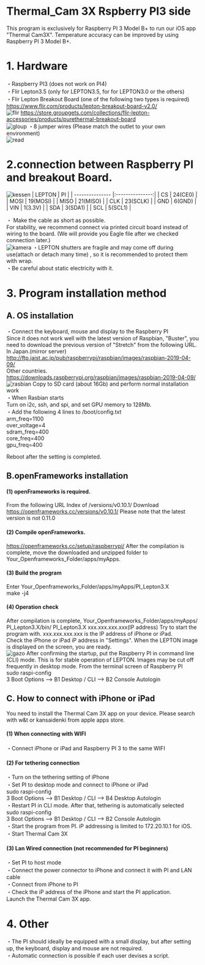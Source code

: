 # Thermal_Cam 3X  Rspberry PI3 side
This program is exclusively for Raspberry PI 3 Model B+ to run our iOS app "Thermal Cam3X".
Temperature accuracy can be improved by using Raspberry PI 3 Model B+.
# 1. Hardware
・Raspberry PI3 (does not work on PI4)  
・Flir Lepton3.5 (only for LEPTON3.5, for for LEPTON3.0 or the others)  
・Flir Lepton Breakout Board (one of the following two types is required)  
<https://www.flir.com/products/lepton-breakout-board-v2.0/>  
![flir](https://user-images.githubusercontent.com/25577099/84721033-a4177500-afba-11ea-8921-5f939b39d5f5.jpg)
<https://store.groupgets.com/collections/flir-lepton-accessories/products/purethermal-breakout-board>  
![gloup](https://user-images.githubusercontent.com/25577099/84721037-a7aafc00-afba-11ea-86e8-06d332ebd8c5.jpg)
・8 jumper wires (Please match the outlet to your own environment)  
![read](https://user-images.githubusercontent.com/25577099/84721612-091f9a80-afbc-11ea-8097-ab7de078429b.jpg)
# 2.connection between Raspberry PI and breakout Board.  
![kessen](https://user-images.githubusercontent.com/25577099/84721065-babdcc00-afba-11ea-8d83-2f832e3afe4f.jpg)
| LEPTON  | PI       | 
| --------------- |:---------------:|
| CS      | 24(CE0)  | 
| MOSI    | 19(MOSI) | 
| MISO    | 21(MISO) | 
| CLK     | 23(SCLK) | 
| GND     | 6(GND)   | 
| VIN     | 1(3.3V)  | 
| SDA     | 3(SDA1)  | 
| SCL     | 5(SCL1)  |  

・ Make the cable as short as possible.  
     For stability, we recommend connect via printed circuit board instead of wiring to the board.
    (We will provide you Eagle file after we checked connection later.)  
 ![kamera](https://user-images.githubusercontent.com/25577099/84721669-26ecff80-afbc-11ea-8783-c3d461decee9.jpg)
・LEPTON shutters are fragile and may come off during use(attach or detach many time) , so it is recommended 
   to protect them with wrap.  
・Be careful about static electricity with it.  
# 3. Program installation method
## A. OS installation
・Connect the keyboard, mouse and display to the Raspberry PI  
Since it does not work well with the latest version of Raspbian, "Buster", you need to download the previous version of "Stretch" from the following URL.  
In Japan.(mirror server)  
<http://ftp.jaist.ac.jp/pub/raspberrypi/raspbian/images/raspbian-2019-04-09/>  
Other countries.  
<https://downloads.raspberrypi.org/raspbian/images/raspbian-2019-04-09/>  
![rasbian](https://user-images.githubusercontent.com/25577099/84721084-c4473400-afba-11ea-89e5-f181531891e1.jpg)
Copy to SD card (about 16Gb) and perform normal installation work  
・When Rasbian starts  
    Turn on i2c, ssh, and spi, and set GPU memory to 128Mb.  
・Add the following 4 lines to /boot/config.txt  
    arm_freq=1100  
    over_voltage=4  
    sdram_freq=400  
    core_freq=400  
    gpu_freq=400  
    
Reboot after the setting is completed.
## B.openFrameworks installation
#### (1) openFrameworks is required.
From the following URL
Index of /versions/v0.10.1/
Download <https://openframeworks.cc/versions/v0.10.1/> Please note that the latest version is not 0.11.0
#### (2) Compile openFrameworks.
<https://openframeworks.cc/setup/raspberrypi/>
After the compilation is complete, move the downloaded and unzipped folder to Your_Openframeworks_Folder/apps/myApps.
#### (3) Build the program
Enter Your_Openframeworks_Folder/apps/myApps/PI_Lepton3.X  
make -j4  
#### (4) Operation check  
After compilation is complete, Your_Openframeworks_Folder/apps/myApps/ PI_Lepton3.X/bin/ PI_Lepton3.X xxx.xxx.xxx.xxx(IP address)
Try to start the program with. xxx.xxx.xxx.xxx is the IP address of iPhone or iPad.  
Check the iPhone or iPad iP address in "Settings". When the LEPTON image is displayed on the screen, you are ready.  
![gazo](https://user-images.githubusercontent.com/25577099/84721096-ce693280-afba-11ea-89bd-48af76ee922b.jpg)
After confirming the startup, put the Raspberry PI in command line (CLI) mode. This is for stable operation of LEPTON.   Images may be cut off frequently in desktop mode. From the terminal screen of Raspberry PI  
sudo raspi-config  
 3 Boot Options --> B1 Desktop / CLI --> B2 Console Autologin  
## C. How to connect with iPhone or iPad  
You need to install the Thermal Cam 3X app on your device. Please search with w&t or kansaidenki from apple apps store.
#### (1) When connecting with WIFI  
・Connect iPhone or iPad and Raspberry PI 3 to the same WIFI  
#### (2) For tethering connection  
・Turn on the tethering setting of iPhone  
・Set PI to desktop mode and connect to iPhone or iPad  
sudo raspi-config  
   3 Boot Options --> B1 Desktop / CLI --> B4 Desktop Autologin  
・Restart PI in CLI mode. After that, tethering is automatically selected  
sudo raspi-config  
   3 Boot Options --> B1 Desktop / CLI --> B2 Console Autologin  
・Start the program from PI. iP addressing is limited to 172.20.10.1 for iOS.  
・Start Thermal Cam 3X  
#### (3) Lan Wired connection (not recommended for PI beginners)  
・Set PI to host mode  
・Connect the power connector to iPhone and connect it with PI and LAN cable  
・Connect from iPhone to PI  
・Check the iP address of the iPhone and start the PI application.  
Launch the Thermal Cam 3X app.  
# 4. Other  
・The PI should ideally be equipped with a small display, but after setting up, the keyboard, display and mouse are not required.  
・Automatic connection is possible if each user devises a script.  
